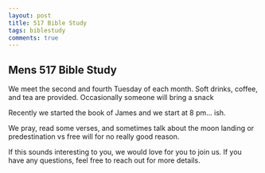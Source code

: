 ```yaml
---
layout: post
title: 517 Bible Study
tags: biblestudy
comments: true
---
```


## Mens 517 Bible Study
We meet the second and fourth Tuesday of each month. Soft drinks, coffee, and tea are provided. Occasionally someone will bring a snack

Recently we started the book of James and we start at 8 pm... ish.  

We pray, read some verses, and sometimes talk about the moon landing or predestination vs free will for no really good reason.  

If this sounds interesting to you, we would love for you to join us.  If you have any questions, feel free to reach out for more details.

